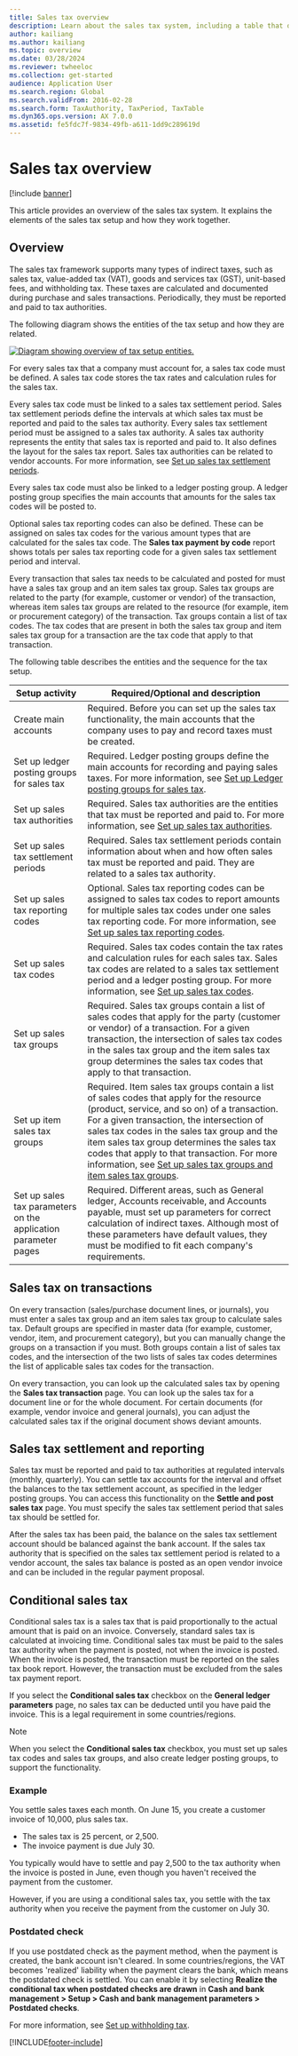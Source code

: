 ```yaml
---
title: Sales tax overview
description: Learn about the sales tax system, including a table that defines and provides the requirement status for various setup activities.
author: kailiang
ms.author: kailiang
ms.topic: overview
ms.date: 03/28/2024
ms.reviewer: twheeloc
ms.collection: get-started
audience: Application User
ms.search.region: Global
ms.search.validFrom: 2016-02-28
ms.search.form: TaxAuthority, TaxPeriod, TaxTable
ms.dyn365.ops.version: AX 7.0.0
ms.assetid: fe5fdc7f-9834-49fb-a611-1dd9c289619d
---
```


# Sales tax overview

[!include [banner](../includes/banner.md)]

This article provides an overview of the sales tax system. It explains the elements of the sales tax setup and how they work together.

## Overview

The sales tax framework supports many types of indirect taxes, such as sales tax, value-added tax (VAT), goods and services tax (GST), unit-based fees, and withholding tax. These taxes are calculated and documented during purchase and sales transactions. Periodically, they must be reported and paid to tax authorities. 

The following diagram shows the entities of the tax setup and how they are related.

[![Diagram showing overview of tax setup entities.](./media/taxoverview1-300x209.jpg)](./media/taxoverview1.jpg) 

For every sales tax that a company must account for, a sales tax code must be defined. A sales tax code stores the tax rates and calculation rules for the sales tax. 

Every sales tax code must be linked to a sales tax settlement period. Sales tax settlement periods define the intervals at which sales tax must be reported and paid to the sales tax authority. Every sales tax settlement period must be assigned to a sales tax authority. A sales tax authority represents the entity that sales tax is reported and paid to. It also defines the layout for the sales tax report. Sales tax authorities can be related to vendor accounts. For more information, see [Set up sales tax settlement periods](tasks/set-up-sales-tax-settlement-periods.md).

Every sales tax code must also be linked to a ledger posting group. A ledger posting group specifies the main accounts that amounts for the sales tax codes will be posted to. 

Optional sales tax reporting codes can also be defined. These can be assigned on sales tax codes for the various amount types that are calculated for the sales tax code. The **Sales tax payment by code** report shows totals per sales tax reporting code for a given sales tax settlement period and interval. 

Every transaction that sales tax needs to be calculated and posted for must have a sales tax group and an item sales tax group. Sales tax groups are related to the party (for example, customer or vendor) of the transaction, whereas item sales tax groups are related to the resource (for example, item or procurement category) of the transaction. Tax groups contain a list of tax codes. The tax codes that are present in both the sales tax group and item sales tax group for a transaction are the tax code that apply to that transaction. 

The following table describes the entities and the sequence for the tax setup.

| Setup activity                                                  | Required/Optional and description                        |
|-----------------------------------------------------------------|----------------------------------------------------------------|
| Create main accounts                                  | Required. Before you can set up the sales tax functionality, the main accounts that the company uses to pay and record taxes must be created.  |
| Set up ledger posting groups for sales tax                     | Required. Ledger posting groups define the main accounts for recording and paying sales taxes. For more information, see [Set up Ledger posting groups for sales tax](tasks/set-up-ledger-posting-groups-sales-tax.md).                                                                                 |
| Set up sales tax authorities                                   | Required. Sales tax authorities are the entities that tax must be reported and paid to. For more information, see [Set up sales tax authorities](tasks/set-up-sales-tax-authorities.md).                                                                                                                                          |
| Set up sales tax settlement periods                            | Required. Sales tax settlement periods contain information about when and how often sales tax must be reported and paid. They are related to a sales tax authority.                                                                                                                                                       |
| Set up sales tax reporting codes                               | Optional. Sales tax reporting codes can be assigned to sales tax codes to report amounts for multiple sales tax codes under one sales tax reporting code. For more information, see [Set up sales tax reporting codes](tasks/set-up-sales-tax-reporting-codes.md).                                         |
| Set up sales tax codes                                         | Required. Sales tax codes contain the tax rates and calculation rules for each sales tax. Sales tax codes are related to a sales tax settlement period and a ledger posting group. For more information, see [Set up sales tax codes](tasks/set-up-sales-tax-codes.md).                                |
| Set up sales tax groups                                        | Required. Sales tax groups contain a list of sales codes that apply for the party (customer or vendor) of a transaction. For a given transaction, the intersection of sales tax codes in the sales tax group and the item sales tax group determines the sales tax codes that apply to that transaction.                  |
| Set up item sales tax groups                                   | Required. Item sales tax groups contain a list of sales codes that apply for the resource (product, service, and so on) of a transaction. For a given transaction, the intersection of sales tax codes in the sales tax group and the item sales tax group determines the sales tax codes that apply to that transaction. For more information, see [Set up sales tax groups and item sales tax groups](tasks/set-up-sales-tax-groups-item-sales-tax-groups.md). |
| Set up sales tax parameters on the application parameter pages | Required. Different areas, such as General ledger, Accounts receivable, and Accounts payable, must set up parameters for correct calculation of indirect taxes. Although most of these parameters have default values, they must be modified to fit each company's requirements.                                          |

## Sales tax on transactions
On every transaction (sales/purchase document lines, or journals), you must enter a sales tax group and an item sales tax group to calculate sales tax. Default groups are specified in master data (for example, customer, vendor, item, and procurement category), but you can manually change the groups on a transaction if you must. Both groups contain a list of sales tax codes, and the intersection of the two lists of sales tax codes determines the list of applicable sales tax codes for the transaction. 

On every transaction, you can look up the calculated sales tax by opening the **Sales tax transaction** page. You can look up the sales tax for a document line or for the whole document. For certain documents (for example, vendor invoice and general journals), you can adjust the calculated sales tax if the original document shows deviant amounts.

## Sales tax settlement and reporting
Sales tax must be reported and paid to tax authorities at regulated intervals (monthly, quarterly). You can settle tax accounts for the interval and offset the balances to the tax settlement account, as specified in the ledger posting groups. You can access this functionality on the **Settle and post sales tax** page. You must specify the sales tax settlement period that sales tax should be settled for. 

After the sales tax has been paid, the balance on the sales tax settlement account should be balanced against the bank account. If the sales tax authority that is specified on the sales tax settlement period is related to a vendor account, the sales tax balance is posted as an open vendor invoice and can be included in the regular payment proposal.

## Conditional sales tax
Conditional sales tax is a sales tax that is paid proportionally to the actual amount that is paid on an invoice. Conversely, standard sales tax is calculated at invoicing time. Conditional sales tax must be paid to the sales tax authority when the payment is posted, not when the invoice is posted. When the invoice is posted, the transaction must be reported on the sales tax book report. However, the transaction must be excluded from the sales tax payment report. 

If you select the **Conditional sales tax** checkbox on the **General ledger parameters** page, no sales tax can be deducted until you have paid the invoice. This is a legal requirement in some countries/regions.

> [!NOTE]
> When you select the **Conditional sales tax** checkbox, you must set up sales tax codes and sales tax groups, and also create ledger posting groups, to support the functionality. 

###  Example

You settle sales taxes each month. On June 15, you create a customer invoice of 10,000, plus sales tax.
-   The sales tax is 25 percent, or 2,500.
-   The invoice payment is due July 30.

You typically would have to settle and pay 2,500 to the tax authority when the invoice is posted in June, even though you haven't received the payment from the customer. 

However, if you are using a conditional sales tax, you settle with the tax authority when you receive the payment from the customer on July 30.

### Postdated check

If you use postdated check as the payment method, when the payment is created, the bank account isn't cleared. In some countries/regions, the VAT becomes 'realized' liability when the payment clears the bank, which means the postdated check is settled. You can enable it by selecting **Realize the conditional tax when postdated checks are drawn** in **Cash and bank management > Setup > Cash and bank management parameters > Postdated checks**.

For more information, see [Set up withholding tax](tasks/set-up-withholding-tax.md).


[!INCLUDE[footer-include](../../includes/footer-banner.md)]

